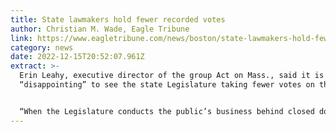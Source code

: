 ```yaml
---
title: State lawmakers hold fewer recorded votes
author: Christian M. Wade, Eagle Tribune
link: https://www.eagletribune.com/news/boston/state-lawmakers-hold-fewer-recorded-votes/article_32d78c38-7c75-11ed-b799-ef883df7457f.html
category: news
date: 2022-12-15T20:52:07.961Z
extract: >-
  Erin Leahy, executive director of the group Act on Mass., said it is
  “disappointing” to see the state Legislature taking fewer votes on the record.


  “When the Legislature conducts the public’s business behind closed doors, our democracy suffers,” she said. “How are everyday people supposed to engage with the lawmaking process when so few votes are recorded for them to see? How can constituents hold their elected officials accountable when they can’t see how they’re voting on issues that affect their lives?”
---
```

